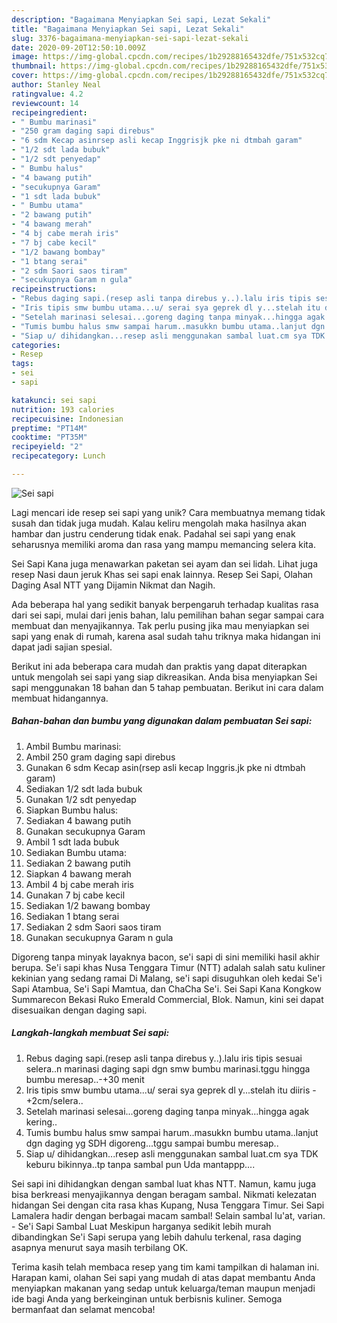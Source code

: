 ```yaml
---
description: "Bagaimana Menyiapkan Sei sapi, Lezat Sekali"
title: "Bagaimana Menyiapkan Sei sapi, Lezat Sekali"
slug: 3376-bagaimana-menyiapkan-sei-sapi-lezat-sekali
date: 2020-09-20T12:50:10.009Z
image: https://img-global.cpcdn.com/recipes/1b29288165432dfe/751x532cq70/sei-sapi-foto-resep-utama.jpg
thumbnail: https://img-global.cpcdn.com/recipes/1b29288165432dfe/751x532cq70/sei-sapi-foto-resep-utama.jpg
cover: https://img-global.cpcdn.com/recipes/1b29288165432dfe/751x532cq70/sei-sapi-foto-resep-utama.jpg
author: Stanley Neal
ratingvalue: 4.2
reviewcount: 14
recipeingredient:
- " Bumbu marinasi"
- "250 gram daging sapi direbus"
- "6 sdm Kecap asinrsep asli kecap Inggrisjk pke ni dtmbah garam"
- "1/2 sdt lada bubuk"
- "1/2 sdt penyedap"
- " Bumbu halus"
- "4 bawang putih"
- "secukupnya Garam"
- "1 sdt lada bubuk"
- " Bumbu utama"
- "2 bawang putih"
- "4 bawang merah"
- "4 bj cabe merah iris"
- "7 bj cabe kecil"
- "1/2 bawang bombay"
- "1 btang serai"
- "2 sdm Saori saos tiram"
- "secukupnya Garam n gula"
recipeinstructions:
- "Rebus daging sapi.(resep asli tanpa direbus y..).lalu iris tipis sesuai selera..n marinasi daging sapi dgn smw bumbu marinasi.tggu hingga bumbu meresap..-+30 menit"
- "Iris tipis smw bumbu utama...u/ serai sya geprek dl y...stelah itu diiris -+2cm/selera.."
- "Setelah marinasi selesai...goreng daging tanpa minyak...hingga agak kering.."
- "Tumis bumbu halus smw sampai harum..masukkn bumbu utama..lanjut dgn daging yg SDH digoreng...tggu sampai bumbu meresap.."
- "Siap u/ dihidangkan...resep asli menggunakan sambal luat.cm sya TDK keburu bikinnya..tp tanpa sambal pun Uda mantappp...."
categories:
- Resep
tags:
- sei
- sapi

katakunci: sei sapi 
nutrition: 193 calories
recipecuisine: Indonesian
preptime: "PT14M"
cooktime: "PT35M"
recipeyield: "2"
recipecategory: Lunch

---
```



![Sei sapi](https://img-global.cpcdn.com/recipes/1b29288165432dfe/751x532cq70/sei-sapi-foto-resep-utama.jpg)

Lagi mencari ide resep sei sapi yang unik? Cara membuatnya memang tidak susah dan tidak juga mudah. Kalau keliru mengolah maka hasilnya akan hambar dan justru cenderung tidak enak. Padahal sei sapi yang enak seharusnya memiliki aroma dan rasa yang mampu memancing selera kita.

Sei Sapi Kana juga menawarkan paketan sei ayam dan sei lidah. Lihat juga resep Nasi daun jeruk Khas sei sapi enak lainnya. Resep Sei Sapi, Olahan Daging Asal NTT yang Dijamin Nikmat dan Nagih.

Ada beberapa hal yang sedikit banyak berpengaruh terhadap kualitas rasa dari sei sapi, mulai dari jenis bahan, lalu pemilihan bahan segar sampai cara membuat dan menyajikannya. Tak perlu pusing jika mau menyiapkan sei sapi yang enak di rumah, karena asal sudah tahu triknya maka hidangan ini dapat jadi sajian spesial.


Berikut ini ada beberapa cara mudah dan praktis yang dapat diterapkan untuk mengolah sei sapi yang siap dikreasikan. Anda bisa menyiapkan Sei sapi menggunakan 18 bahan dan 5 tahap pembuatan. Berikut ini cara dalam membuat hidangannya.

<!--inarticleads1-->

##### Bahan-bahan dan bumbu yang digunakan dalam pembuatan Sei sapi:

1. Ambil  Bumbu marinasi:
1. Ambil 250 gram daging sapi direbus
1. Gunakan 6 sdm Kecap asin(rsep asli kecap Inggris.jk pke ni dtmbah garam)
1. Sediakan 1/2 sdt lada bubuk
1. Gunakan 1/2 sdt penyedap
1. Siapkan  Bumbu halus:
1. Sediakan 4 bawang putih
1. Gunakan secukupnya Garam
1. Ambil 1 sdt lada bubuk
1. Sediakan  Bumbu utama:
1. Sediakan 2 bawang putih
1. Siapkan 4 bawang merah
1. Ambil 4 bj cabe merah iris
1. Gunakan 7 bj cabe kecil
1. Sediakan 1/2 bawang bombay
1. Sediakan 1 btang serai
1. Sediakan 2 sdm Saori saos tiram
1. Gunakan secukupnya Garam n gula


Digoreng tanpa minyak layaknya bacon, se&#39;i sapi di sini memiliki hasil akhir berupa. Se&#39;i sapi khas Nusa Tenggara Timur (NTT) adalah salah satu kuliner kekinian yang sedang ramai Di Malang, se&#39;i sapi disuguhkan oleh kedai Se&#39;i Sapi Atambua, Se&#39;i Sapi Mamtua, dan ChaCha Se&#39;i. Sei Sapi Kana Kongkow Summarecon Bekasi Ruko Emerald Commercial, Blok. Namun, kini sei dapat disesuaikan dengan daging sapi. 

<!--inarticleads2-->

##### Langkah-langkah membuat Sei sapi:

1. Rebus daging sapi.(resep asli tanpa direbus y..).lalu iris tipis sesuai selera..n marinasi daging sapi dgn smw bumbu marinasi.tggu hingga bumbu meresap..-+30 menit
1. Iris tipis smw bumbu utama...u/ serai sya geprek dl y...stelah itu diiris -+2cm/selera..
1. Setelah marinasi selesai...goreng daging tanpa minyak...hingga agak kering..
1. Tumis bumbu halus smw sampai harum..masukkn bumbu utama..lanjut dgn daging yg SDH digoreng...tggu sampai bumbu meresap..
1. Siap u/ dihidangkan...resep asli menggunakan sambal luat.cm sya TDK keburu bikinnya..tp tanpa sambal pun Uda mantappp....


Sei sapi ini dihidangkan dengan sambal luat khas NTT. Namun, kamu juga bisa berkreasi menyajikannya dengan beragam sambal. Nikmati kelezatan hidangan Sei dengan cita rasa khas Kupang, Nusa Tenggara Timur. Sei Sapi Lamalera hadir dengan berbagai macam sambal! Selain sambal lu&#39;at, varian. - Se&#39;i Sapi Sambal Luat Meskipun harganya sedikit lebih murah dibandingkan Se&#39;i Sapi serupa yang lebih dahulu terkenal, rasa daging asapnya menurut saya masih terbilang OK. 

Terima kasih telah membaca resep yang tim kami tampilkan di halaman ini. Harapan kami, olahan Sei sapi yang mudah di atas dapat membantu Anda menyiapkan makanan yang sedap untuk keluarga/teman maupun menjadi ide bagi Anda yang berkeinginan untuk berbisnis kuliner. Semoga bermanfaat dan selamat mencoba!
